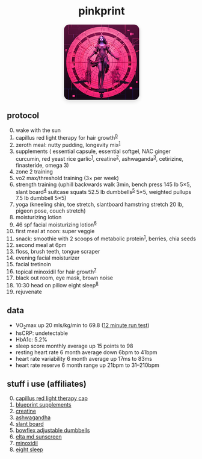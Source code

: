 <h1 style="text-align:center;">pinkprint</h1>
<p style="text-align: center;">
  <img src="./images/logo.png"
       alt="pink print"
       style="aspect-ratio: 1 / 1; width: 200px; max-width: 200px; border-radius: 1em; display: block; margin: 0 auto 1em; box-shadow: 0 4px 12px rgba(0,0,0,0.15);"
  />
</p>
<div class="card">
<h2>protocol</h2>
  <ol start="0">
    <li>wake with the sun</li>
    <li>capillus red light therapy for hair growth<sup><a href="https://amzn.to/3SwoUYP" target="_blank">0</a></sup></li>
    <li>zeroth meal: nutty pudding, longevity mix<sup><a href="https://amzn.to/4dEr5mJ" target="_blank">1</a></sup>
    </li>
    <li>
      supplements (
      essential capsule, essential softgel, NAC ginger curcumin, red yeast rice garlic<sup><a href="https://amzn.to/4dEr5mJ" target="_blank">1</a></sup>,
      creatine<sup><a href="https://amzn.to/458ceyZ" target="_blank">2</a></sup>,
      ashwaganda<sup><a href="https://amzn.to/3FA4FGH" target="_blank">3</a></sup>,
      cetirizine, finasteride, omega 3)
    </li>
    <li>zone 2 training</li>
    <li>vo2 max/threshold training (3× per week)</li>
    <li>
      strength training (uphill backwards walk 3min,
      bench press 145 lb 5×5,
      slant board<sup><a href="https://amzn.to/4mAVuq9" target="_blank">4</a></sup> suitcase squats 52.5 lb dumbbells<sup><a href="https://amzn.to/4jmIKR7" target="_blank">5</a></sup> 5×5,
      weighted pullups 7.5 lb dumbbell 5×5)
    </li>
    <li>
      yoga (kneeling shin, toe stretch,
      slantboard hamstring stretch 20 lb,
      pigeon pose, couch stretch)
    </li>
    <li>moisturizing lotion</li>
    <li>46 spf facial moisturizing lotion<sup><a href="https://amzn.to/4jwDzhL" target="_blank">6</a></sup></li>
    <li>first meal at noon: super veggie</li>
    <li>snack: smoothie with 2 scoops of metabolic protein<sup><a href="https://amzn.to/4dEr5mJ" target="_blank">1</a></sup>, berries, chia seeds</li>
    <li>second meal at 6pm</li>
    <li>floss, brush teeth, tongue scraper</li>
    <li>evening facial moisturizer</li>
    <li>facial tretinoin</li>
    <li>topical minoxidil for hair growth<sup><a href="https://amzn.to/4mGOwA2" target="_blank">7</a></sup></li>
    <li>black out room, eye mask, brown noise</li>
    <li>10:30 head on pillow eight sleep<sup><a href="https://refer.eight.sl/f46ntp45" target="_blank">8</a></sup></li>
    <li>rejuvenate</li>
  </ol>
</div>

<div class="card">
<h2>data</h2>
<ul>
  <li>VO<sub>2</sub>max up 20 mls/kg/min to 69.8 (<a href="https://strava.app.link/xdM5YHfTrGb" target="_blank">12 minute run test</a>)</li>
  <li>hsCRP: undetectable</li>
  <li>HbA1c: 5.2%</li>
  <li>sleep score monthly average up 15 points to 98</li>
  <li>resting heart rate 6 month average down 6bpm to 41bpm</li>
  <li>heart rate variability 6 month average up 17ms to 83ms</li>
  <li>heart rate reserve 6 month range up 21bpm to 31–210bpm</li>
</ul>
</div>

<div class="card">
<h2>stuff i use (affiliates)</h2>
<ol start="0">
  <li><a href="https://amzn.to/3SwoUYP" target="_blank">capillus red light therapy cap</a></li>
  <li><a href="https://amzn.to/4dEr5mJ" target="_blank">blueprint supplements</a></li>
  <li><a href="https://amzn.to/458ceyZ" target="_blank">creatine</a></li>
  <li><a href="https://amzn.to/3FA4FGH" target="_blank">ashwagandha</a></li>
  <li><a href="https://amzn.to/4mAVuq9" target="_blank">slant board</a></li>
  <li><a href="https://www.bowflex.com/product/552-adjustable-dumbbells/100131.html" target="_blank">bowflex adjustable dumbbells</a></li>
  <li><a href="https://amzn.to/4jwDzhL" target="_blank">elta md sunscreen</a></li>
  <li><a href="https://amzn.to/4mGOwA2" target="_blank">minoxidil</a></li>
  <li><a href="https://refer.eight.sl/f46ntp45" target="_blank">eight sleep</a></li>
</ol>
</div>
